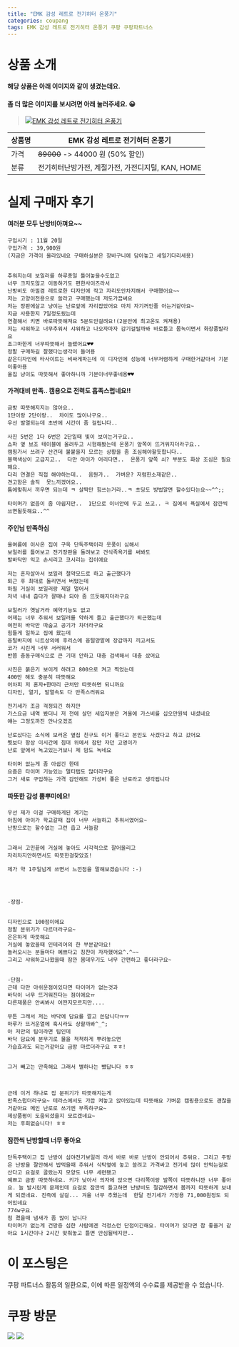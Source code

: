 ```yaml
---
title: "EMK 감성 레트로 전기히터 온풍기"
categories: coupang
tags: EMK 감성 레트로 전기히터 온풍기 쿠팡 쿠팡파트너스
---
```

# 상품 소개
#### 해당 상품은 아래 이미지와 같이 생겼는데요. 
#### 좀 더 많은 이미지를 보시려면 아래 눌러주세요. 😀
> [![EMK 감성 레트로 전기히터 온풍기](https://static.coupangcdn.com/image/affiliate/banner/8c5a8e0a1db2b18bef890f1da6266b42@2x.jpg)](https://coupa.ng/bO0dM7)

상품명 | EMK 감성 레트로 전기히터 온풍기
-------|-------
가격 | ~~89000~~ -> 44000 원 (50% 할인)
분류 | 전기히터난방가전, 계절가전, 가전디지털, KAN, HOME

# 실제 구매자 후기

####    여러분 모두 난방비아껴요~~
    구입시기 : 11월 20일
    구입가격 : 39,900원
    (지금은 가격이 올라있네요 구매하실분은 장바구니에 담아놓고 세일기다리세용)
    
    
    추워지는데 보일러를 하루종일 틀어놓을수도없고 
    너무 크지도않고 이동하기도 편한사이즈라서 
    난방비도 아낄겸 레트로한 디자인에 작고 자리도안차지해서 구매했어요~~
    저는 고양이전용으로 쓸라고 구매했는데 저도가끔써요
    저는 장판에살고 냥이는 난로앞에 자리잡았어요 마치 자기꺼인줄 아는거같아요~
    지금 사용한지 7일정도됬는데
    연결해서 키면 바로따뜻해져요 5분도안걸려요!(2분안에 최고온도 켜져용)
    저는 샤워하고 너무추워서 샤워하고 나오자마자 감기걸릴까봐 바로틀고 몸녹이면서 화장품발라요
    조그마한게 너무따뜻해서 놀랬어요♥♥
    정말 구매하길 잘했다는생각이 들어용
    같은디자인에 타사이트는 비싸게파는데 이 디자인에 성능에 너무저렴하게 구매한거같아서 기분이좋아용 
    울집 냥이도 따뜻해서 좋아하니까 기분이너무좋네용♥♥

####    가격대비 만족..  캠용으로 전력도 흡족스럽네요!!
    금방 따뜻해지지는 않아요..
    1단이랑 2단이랑..  차이도 많이나구요..
    우선 발열되는데 초반에 시간이 좀 걸립니다..
    
    사진 5번은 1다 6번은 2단일때 빛이 보이는거구요..
    쇼파 옆 보조 테이블에 올려두고 시험해봤는데 온풍기 앞쪽이 뜨거워지더라구요..
    캠핑가서 쓰려구 산건데 불붙을지 모르는 상황을 좀 조심해야할듯합니다..
    블랙색상이 고급지고..  다만 아이가 어리다면..  온풍기 앞쪽 쇠? 부분도 화상 조심은 필요해요.
    다리 연결은 직접 해야하는데..  음뭔가..  가벼운? 저렴한소재같은..
    견고함은 솔직  못느끼겠어요..
    틈에맞춰서 끼우면 되는데 ㅋ 살짝만 힘쓰는거라..ㅋ 초딩도 방법알면 할수있다는요~~^^;;
    
    타이머가 없음이 좀 아쉽지만..  1단으로 이너안에 두고 쓰고.. ㅋ 집에서 욕실에서 잠깐씩 쓰면될듯해요..^^

####    주인님 만족하심
    올여름에 이사온 집이 구옥 단독주택이라 웃풍이 심해서
    보일러를 틀어보고 전기장판을 돌려보고 건식족욕기를 써봐도
    발바닥만 익고 손시리고 코시리는 집이에요
    
    저는 혼자살아서 보일러 절약모드로 하고 출근했다가 
    퇴근 후 최대로 돌리면서 버텼는데
    하필 거실이 보일러랑 제일 멀어서 
    저녁 내내 춥다가 잘때나 되야 좀 뜨듯해지더라구요
    
    보일러가 옛날거라 예약기능도 없고
    어제는 너무 추워서 보일러를 약하게 틀고 출근했다가 퇴근했는데 
    여전히 바닥만 따숩고 공기가 차더라구요
    힘들게 일하고 집에 왔는데 
    융털바지에 니트상의에 후리스에 융털양말에 장갑까지 끼고서도
    코가 시린게 너무 서러워서
    반쯤 충동구매식으로 큰 기대 안하고 대충 검색해서 대충 샀어요
    
    사진은 붉은기 보이게 하려고 800으로 켜고 찍었는데
    400만 해도 충분히 따뜻해요 
    어차피 저 혼자+한마리 근처만 따뜻하면 되니까요
    디자인, 열기, 발열속도 다 만족스러워요
    
    전기세가 조금 걱정되긴 하지만
    가스요금 내역 봤더니 저 전에 살던 세입자분은 겨울에 가스비를 십오만원씩 내셨네요
    얘는 그정도까진 안나오겠죠
    
    난로샀다는 소식에 보러온 옆집 친구도 이거 좋다고 본인도 사겠다고 하고 갔어요
    뭣보다 항상 이시간에 침대 위에서 잠만 자던 고영이가
    난로 앞에서 녹고있는거보니 제 맘도 녹네요
    
    타이머 없는게 좀 아쉽긴 한데
    요즘은 타이머 기능있는 멀티탭도 많더라구요
    그거 새로 구입하는 가격 감안해도 가성비 좋은 난로라고 생각됩니다

####    따뜻한 감성 뿜뿌미에요!
    우선 제가 이걸 구매하게된 계기는
    아침에 아이가 학교갈때 집이 너무 서늘하고 추워서였어요~
    난방으로는 할수없는 그런 춥고 서늘함
    
    
    그래서 고민끝에 거실에 놓아도 시각적으로 잘어울리고
    자리차지안하면서도 따뜻한걸찾았죠!
    
    제가 약 1주일넘게 쓰면서 느낀점을 말해보겠습니다 :-)
    
    
    
    
    -장점-
    
    
    디자인으로 100점이에요
    정말 분위기가 다르더라구요~
    은은하게 따뜻해요 
    거실에 놓았을때 인테리어의 한 부분같아요!
    놀러오시는 분들마다 예쁘다고 칭찬이 자자했어요^.^~~
    그리고 샤워하고나왔을때 잠깐 몸데우기도 너무 간편하고 좋더라구요~
    
    
    -단점-
    근데 다만 아쉬운점이있다면 타이머가 없는것과
    바닥이 너무 뜨거워진다는 점이에요ㅠ
    다른제품은 안써봐서 어떤지모르지만....
    
    무튼 그래서 저는 바닥에 담요를 깔고 쓴답니다ㅠㅠ
    마루가 뜨거운열에 혹시라도 상할까봐^_^;
    아 저만의 팁이라면 팁인데
    바닥 담요에 분무기로 물을 척척하게 뿌려놓으면
    가습효과도 되는거같아요 금방 마르더라구요 ㅎㅎ!
    
    
    그거 빼고는 만족해요 그래서 별하나는 뺐답니다 ㅎㅎ
    
    
    
    근데 이거 하나로 집 분위기가 따뜻해지는게 
    만족스럽더라구요~ 테라스에서도 가끔 켜놓고 앉아있는데 따뜻해요 가벼운 캠핑용으로도 괜찮을거같아요 메인 난로로 쓰기엔 부족하구요~
    제상품평이 도움되셨을지 모르겠네요~
    저는 후회없습니다! ㅎㅎ

####    잠깐씩 난방할때 너무 좋아요
    단독주택이고 집 난방이 심야전기보일러 라서 바로 바로 난방이 안되어서 추워요. 그리고 주방은 난방을 잘안해서 밥먹을때 추워서 식탁옆에 놓고 쓸려고 가격싸고 전기세 많이 안먹는걸로 산다고 요걸로 골랐는지 모양도 너무 세련됐고
    예쁘고 금방 따뜻하네요. 키가 낮아서 의자에 앉으면 다리쪽이랑 발쪽이 따뜻하니깐 너무 좋아요. 늘 발시린게 문제인데 요걸로 잠깐씩 틀고하면 난방비도 절감하면서 봄까지 따뜻하게 보내게 되겠네요. 진즉에 살걸... 겨울 너무 추웠는데  한달 전기세가 가정용 71,000원정도 되어있네요
    774w구요. 
    첨 켰을때 냄새가 좀 많이 납니다
    타이머가 없는게 건망증 심한 사람에겐 걱정스런 단점이긴해요. 타이머가 있다면 참 좋을거 같아요 1시간이나 2시간 맞춰놓고 틀면 안심될테지만..

# 이 포스팅은
쿠팡 파트너스 활동의 일환으로, 이에 따른 일정액의 수수료를 제공받을 수 있습니다.

# 쿠팡 방문
[![](https://ads-partners.coupang.com/banners/404218?subId=&traceId=V0-301-bae0f72e5e59e45f-I404218&w=728&h=90)](https://coupa.ng/bOXH5d)
[![](https://ads-partners.coupang.com/banners/404240?subId=&traceId=V0-301-371ae01f4226dec2-I404240&w=728&h=90)](https://coupa.ng/bOXIeg)

